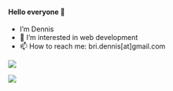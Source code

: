 #### Hello everyone 👋
- I’m Dennis
- 👀 I’m interested in web development
- 📫 How to reach me: bri.dennis[at]gmail.com

![](https://github-readme-stats.vercel.app/api?username=bridennis&show_icons=true&theme=tokyonight)

![](https://github-readme-stats.vercel.app/api/top-langs/?username=bridennis&layout=compact)

<!---
bridennis/bridennis is a ✨ special ✨ repository because its `README.md` (this file) appears on your GitHub profile.
You can click the Preview link to take a look at your changes.
--->
